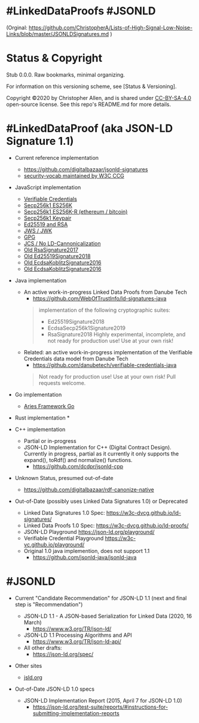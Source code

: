 # #LinkedDataProofs #JSONLD

(Orginal: https://github.com/ChristopherA/Lists-of-High-Signal-Low-Noise-Links/blob/master/JSONLDSignatures.md )

# Status & Copyright

Stub 0.0.0. Raw bookmarks, minimal organizing.

For information on this versioning scheme, see [Status & Versioning].

Copyright ©️2020 by Christopher Allen, and is shared under [CC-BY-SA-4.0](./LICENSE-CC-BY-SA-4.0.md) open-source license. See this repo's README.md for more details.

# #LinkedDataProof (aka JSON-LD Signature 1.1)

* Current reference implementation
    * https://github.com/digitalbazaar/jsonld-signatures
    * [security-vocab maintained by W3C CCG](https://github.com/w3c-ccg/security-vocab)

* JavaScript implementation
    * [Verifiable Credentials](https://github.com/digitalbazaar/vc-js)
    * [Secp256k1 ES256K](https://github.com/decentralized-identity/lds-ecdsa-secp256k1-2019.js)
    * [Secp256k1 ES256K-R (ethereum / bitcoin)](https://github.com/decentralized-identity/EcdsaSecp256k1RecoverySignature2020)
    * [Secp256k1 Keypair](https://github.com/digitalbazaar/secp256k1-key-pair)
    * [Ed25519 and RSA](https://github.com/digitalbazaar/crypto-ld)
    * [JWS / JWK](https://github.com/w3c-ccg/lds-jws2020)
    * [GPG](https://github.com/transmute-industries/lds-gpg2020)
    * [JCS / No LD-Cannonicalization](https://github.com/decentralized-identity/JCSJsonWebSignature2020)
    * [Old RsaSignature2017](https://github.com/transmute-industries/RsaSignature2017)
    * [Old Ed25519Signature2018](https://github.com/transmute-industries/Ed25519Signature2018)
    * [Old EcdsaKoblitzSignature2016](https://github.com/transmute-industries/EcdsaKoblitzSignature2016)
    * [Old EcdsaKoblitzSignature2016](https://github.com/transmute-industries/EcdsaKoblitzSignature2016)

* Java implementation
    * An active work-in-progress Linked Data Proofs from Danube Tech
        * https://github.com/WebOfTrustInfo/ld-signatures-java
        > implementation of the following cryptographic suites:
        > * Ed25519Signature2018
        > * EcdsaSecp256k1Signature2019
        > * RsaSignature2018
        > Highly experimental, incomplete, and not ready for production use! Use at your own risk!
    * Related: an active work-in-progress implementation of the Verifiable Credentials data model from Danube Tech
        * https://github.com/danubetech/verifiable-credentials-java
        > Not ready for production use! Use at your own risk! Pull requests welcome.

* Go implementation
    * [Aries Framework Go](https://github.com/hyperledger/aries-framework-go)

* Rust implementation
    *     

* C++ implementation
    * Partial or in-progress
    * JSON-LD Implementation for C++ (Digital Contract Design). Currently in progress, partial as it currently it only supports the expand(), toRdf() and normalize() functions.
        * https://github.com/dcdpr/jsonld-cpp

* Unknown Status, presumed out-of-date
    * https://github.com/digitalbazaar/rdf-canonize-native

* Out-of-Date (possibly uses Linked Data Signatures 1.0) or Deprecated
    * Linked Data Signatures 1.0 Spec: https://w3c-dvcg.github.io/ld-signatures/
    * Linked Data Proofs 1.0 Spec: https://w3c-dvcg.github.io/ld-proofs/
    * JSON-LD Playground https://json-ld.org/playground/
    * Verifiable Credential Playground https://w3c-vc.github.io/playground/
    * Original 1.0 java implemention, does not support 1.1
        * https://github.com/jsonld-java/jsonld-java

# #JSONLD

* Current "Candidate Recommendation" for JSON-LD 1.1 (next and final step is "Recommendation")
    * JSON-LD 1.1 - A JSON-based Serialization for Linked Data (2020, 16 March)
        * https://www.w3.org/TR/json-ld/
    * JSON-LD 1.1 Processing Algorithms and API
        * https://www.w3.org/TR/json-ld-api/
    * All other drafts:
        * https://json-ld.org/spec/

* Other sites
    * [jsld.org](https://jsld.org/)

* Out-of-Date JSON-LD 1.0 specs
    * JSON-LD Implementation Report (2015, April 7 for JSON-LD 1.0)
        * https://json-ld.org/test-suite/reports/#instructions-for-submitting-implementation-reports

